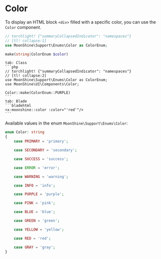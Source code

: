 # Color

To display an HTML block `<div>` filled with a specific color, you can use the `Color` component.

```php
// torchlight! {"summaryCollapsedIndicator": "namespaces"}
// [tl! collapse:1]
use MoonShine\Support\Enums\Color as ColorEnum;

make(string|ColorEnum $color)
```

~~~tabs
tab: Class
```php
// torchlight! {"summaryCollapsedIndicator": "namespaces"}
// [tl! collapse:2]
use MoonShine\Support\Enums\Color as ColorEnum;
use MoonShine\UI\Components\Color;

Color::make(ColorEnum::PURPLE)
```
tab: Blade
```bladehtml
<x-moonshine::color :color="'red'"/>
```
~~~

Available values in the enum `MoonShine\Support\Enums\Color`:

```php
enum Color: string
{
    case PRIMARY = 'primary';

    case SECONDARY = 'secondary';

    case SUCCESS = 'success';

    case ERROR = 'error';

    case WARNING = 'warning';

    case INFO = 'info';

    case PURPLE = 'purple';

    case PINK = 'pink';

    case BLUE = 'blue';

    case GREEN = 'green';

    case YELLOW = 'yellow';

    case RED = 'red';

    case GRAY = 'gray';
}
```
